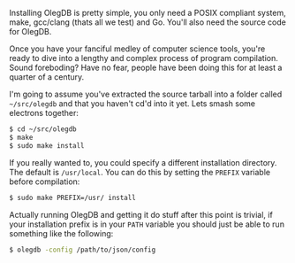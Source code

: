 Installing OlegDB is pretty simple, you only need a POSIX compliant system,
make, gcc/clang (thats all we test) and Go. You'll also need the source
code for OlegDB.

Once you have your fanciful medley of computer science tools, you're ready to
dive into a lengthy and complex process of program compilation. Sound
foreboding? Have no fear, people have been doing this for at least a quarter of
a century.

I'm going to assume you've extracted the source tarball into a folder called
`~/src/olegdb` and that you haven't cd'd into it yet. Lets smash some electrons
together:

```bash
$ cd ~/src/olegdb
$ make
$ sudo make install
```

If you really wanted to, you could specify a different installation directory.
The default is `/usr/local`. You can do this by setting the `PREFIX` variable
before compilation:

```bash
$ sudo make PREFIX=/usr/ install
```

Actually running OlegDB and getting it do stuff after this point is trivial, if
your installation prefix is in your `PATH` variable  you should just be able to run
something like the following:

```bash
$ olegdb -config /path/to/json/config
```

